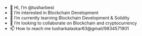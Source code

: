 - 👋 Hi, I’m @tusharbest
- 👀 I’m interested in Blockchain Development
- 🌱 I’m currently learning Blockchain Development & Solidity
- 💞️ I’m looking to collaborate on Blockchain and cryptocurrency
- 📫 How to reach me tusharkalaskar63@gmail/9834571901

<!---
tusharbest/tusharbest is a ✨ special ✨ repository because its `README.md` (this file) appears on your GitHub profile.
You can click the Preview link to take a look at your changes.
--->
